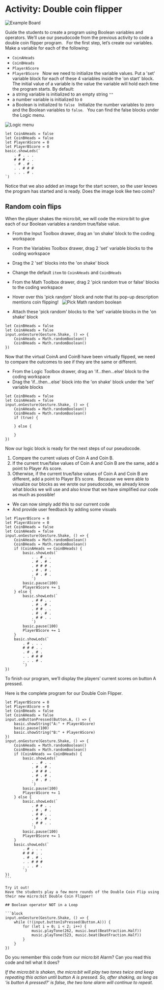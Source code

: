 # Activity: Double coin flipper

![Example Board](/static/courses/csintro/booleans/fuzzies.jpg)

Guide the students to create a program using Boolean variables and operators.
We’ll use our pseudocode from the previous activity to code a double coin flipper program.
 
For the first step, let’s create our variables.
Make a variable for each of the following:
* `CoinAHeads`
* `CoinBHeads`
* `PlayerAScore`
* `PlayerBScore`
 
Now we need to initialize the variable values.
Put a 'set' variable block for each of these 4 variables inside the 'on start' block.
 
The initial value of a variable is the value the variable will hold each time the program starts. 
By default: 
* a string variable is initialized to an empty string `""`
* a number variable is initialized to `0`
* a Boolean is initialized to `false`
 
Initialize the number variables to zero and the Boolean variables to `false`.
 
You can find the false blocks under the Logic menu.

![Logic menu](/static/courses/csintro/booleans/logic-menu.png)

```blocks
let CoinAHeads = false
let CoinBHeads = false
let PlayerAScore = 0
let PlayerBScore = 0
basic.showLeds(`
    . # . . .
    # # # . .
    . # . # .
    . . # # #
    . . . # .
`)
```

Notice that we also added an image for the start screen, so the user knows the program has started and is ready. Does the image look like two coins?
 
## Random coin flips

When the player shakes the micro:bit, we will code the micro:bit to give each of our Boolean variables a random true/false value.
 
* From the Input Toolbox drawer, drag an 'on shake' block to the coding workspace
* From the Variables Toolbox drawer, drag 2 'set' variable blocks to the coding workspace
* Drag the 2 'set' blocks into the 'on shake' block
* Change the default `item` to `CoinAHeads` and `CoinBHeads`
* From the Math Toolbox drawer, drag 2 'pick random true or false' blocks to the coding workspace
* Hover over this 'pick random' block and note that its pop-up description mentions coin flipping!
 
![Pick Math random boolean](/static/courses/csintro/booleans/math-random-boolean.png)

* Attach these 'pick random' blocks to the 'set' variable blocks in the 'on shake' block

```blocks	
let CoinBHeads = false
let CoinAHeads = false
input.onGesture(Gesture.Shake, () => {
    CoinAHeads = Math.randomBoolean()
    CoinBHeads = Math.randomBoolean()
})
```

Now that the virtual CoinA and CoinB have been virtually flipped, we need to compare the outcomes to see if they are the same or different.
 
* From the Logic Toolbox drawer, drag an 'if...then...else' block to the coding workspace 
* Drag the 'if...then...else' block into the 'on shake' block under the 'set' variable blocks

```blocks
let CoinBHeads = false
let CoinAHeads = false
input.onGesture(Gesture.Shake, () => {
    CoinAHeads = Math.randomBoolean()
    CoinBHeads = Math.randomBoolean()
	if (true) {

    } else {

    }
})
```

Now our logic block is ready for the next steps of our pseudocode.
1. Compare the current values of Coin A and Coin B.
2. If the current true/false values of Coin A and Coin B are the same, add a point to Player A’s score.
3. Otherwise, if the current true/false values of Coin A and Coin B are different, add a point to Player B’s score.
 
Because we were able to visualize our blocks as we wrote our pseudocode, we already know what blocks we will use and also know that we have simplified our code as much as possible!
 
* We can now simply add this to our current code
* And provide user feedback by adding some visuals

```blocks
let PlayerBScore = 0
let PlayerAScore = 0
let CoinBHeads = false
let CoinAHeads = false
input.onGesture(Gesture.Shake, () => {
    CoinAHeads = Math.randomBoolean()
    CoinBHeads = Math.randomBoolean()
    if (CoinAHeads == CoinBHeads) {
        basic.showLeds(`
            . . # . .
            . # . # .
            . # # # .
            . # . # .
            . # . # .
            `)
        basic.pause(100)
        PlayerAScore += 1
    } else {
        basic.showLeds(`
            . # # . .
            . # . # .
            . # # . .
            . # . # .
            . # # . .
            `)
        basic.pause(100)
        PlayerBScore += 1
    }
    basic.showLeds(`
        . # . . .
        # # # . .
        . # . # .
        . . # # #
        . . . # .
        `)
})
```

To finish our program, we’ll display the players’ current scores on button A pressed.

Here is the complete program for our Double Coin Flipper.

```blocks
let PlayerBScore = 0
let PlayerAScore = 0
let CoinBHeads = false
let CoinAHeads = false
input.onButtonPressed(Button.A, () => {
    basic.showString("A:" + PlayerAScore)
    basic.pause(100)
    basic.showString("B:" + PlayerAScore)
})
input.onGesture(Gesture.Shake, () => {
    CoinAHeads = Math.randomBoolean()
    CoinBHeads = Math.randomBoolean()
    if (CoinAHeads == CoinBHeads) {
        basic.showLeds(`
            . . # . .
            . # . # .
            . # # # .
            . # . # .
            . # . # .
            `)
        basic.pause(100)
        PlayerAScore += 1
    } else {
        basic.showLeds(`
            . # # . .
            . # . # .
            . # # . .
            . # . # .
            . # # . .
            `)
        basic.pause(100)
        PlayerBScore += 1
    }
    basic.showLeds(`
        . # . . .
        # # # . .
        . # . # .
        . . # # #
        . . . # .
        `)
})
``` 

Try it out!
Have the students play a few more rounds of the Double Coin Flip using their new micro:bit Double Coin Flipper!
 
## Boolean operator NOT in a Loop

```block
input.onGesture(Gesture.Shake, () => {
    while (!(input.buttonIsPressed(Button.A))) {
    	for (let i = 0; i < 2; i++) {
            music.playTone(262, music.beat(BeatFraction.Half))
            music.playTone(523, music.beat(BeatFraction.Half))
        }
    }
})
```

Do you remember this code from our micro:bit Alarm?
Can you read this code and tell what it does?

_If the micro:bit is shaken, the micro:bit will play two tones twice and keep repeating this action until button A is pressed. So, after shaking, as long as ‘is button A pressed?’ is false, the two tone alarm will continue to repeat._

